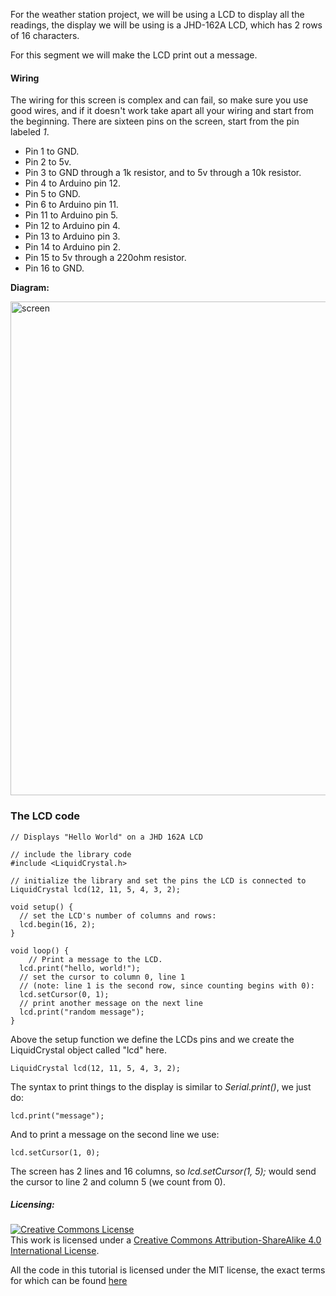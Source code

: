 For the weather station project, we will be using a LCD to display all the readings,
the display we will be using is a JHD-162A LCD, which has 2 rows of 16 characters.

For this segment we will make the LCD print out a message.

#### Wiring
The wiring for this screen is complex and can fail, so make sure you use good wires,
and if it doesn't work take apart all your wiring and start from the beginning.
There are sixteen pins on the screen, start from the pin labeled *1*.

* Pin 1 to GND.
* Pin 2 to 5v.
* Pin 3 to GND through a 1k resistor, and to 5v through a 10k resistor.
* Pin 4 to Arduino pin 12.
* Pin 5 to GND.
* Pin 6 to Arduino pin 11.
* Pin 11 to Arduino pin 5.
* Pin 12 to Arduino pin 4.
* Pin 13 to Arduino pin 3.
* Pin 14 to Arduino pin 2.
* Pin 15 to 5v through a 220ohm resistor.
* Pin 16 to GND.

**Diagram:**

<img class="aligncenter wp-image-147 size-full" src="https://aaalearn.mystagingwebsite.com/wp-content/uploads/2018/04/screen.png" alt="screen" width="600" height="790" />

### The LCD code
```
// Displays "Hello World" on a JHD 162A LCD

// include the library code
#include <LiquidCrystal.h>

// initialize the library and set the pins the LCD is connected to
LiquidCrystal lcd(12, 11, 5, 4, 3, 2);

void setup() {
  // set the LCD's number of columns and rows:
  lcd.begin(16, 2);
}

void loop() {
	// Print a message to the LCD.
  lcd.print("hello, world!");
  // set the cursor to column 0, line 1
  // (note: line 1 is the second row, since counting begins with 0):
  lcd.setCursor(0, 1);
  // print another message on the next line
  lcd.print("random message");
}
```

Above the setup function we define the LCDs pins and we create the LiquidCrystal
object called "lcd" here.
```
LiquidCrystal lcd(12, 11, 5, 4, 3, 2);
```

The syntax to print things to the display is similar to *Serial.print()*, we just do:
```
lcd.print("message");
```

And to print a message on the second line we use:
```
lcd.setCursor(1, 0);
```
The screen has 2 lines and 16 columns, so *lcd.setCursor(1, 5);* would send the
cursor to line 2 and column 5 (we count from 0).

##### Licensing:

<a rel="license" href="http://creativecommons.org/licenses/by-sa/4.0/"><img alt="Creative Commons License" style="border-width:0" src="https://i.creativecommons.org/l/by-sa/4.0/88x31.png" /></a><br />This work is licensed under a <a rel="license" href="http://creativecommons.org/licenses/by-sa/4.0/">Creative Commons Attribution-ShareAlike 4.0 International License</a>.

All the code in this tutorial is licensed under the MIT license, the exact terms for which can be found [here](https://github.com/afshaan4/other_arduino_projects/blob/master/LICENSE)
